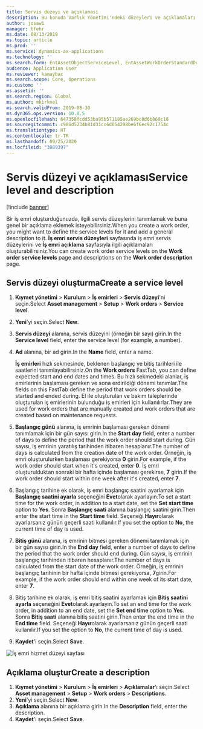 ```yaml
---
title: Servis düzeyi ve açıklaması
description: Bu konuda Varlık Yönetimi'ndeki düzeyleri ve açıklamaları açıklanmaktadır.
author: josaw1
manager: tfehr
ms.date: 08/13/2019
ms.topic: article
ms.prod: ''
ms.service: dynamics-ax-applications
ms.technology: ''
ms.search.form: EntAssetObjectServiceLevel, EntAssetWorkOrderStandardDescription, EntAssetWorkOrderServiceLevel, EntAssetServiceLevelLookup
audience: Application User
ms.reviewer: kamaybac
ms.search.scope: Core, Operations
ms.custom: ''
ms.assetid: ''
ms.search.region: Global
ms.author: mkirknel
ms.search.validFrom: 2019-08-30
ms.dyn365.ops.version: 10.0.5
ms.openlocfilehash: 647358fcdd53ba95b571185ae269bc8d6b869c18
ms.sourcegitcommit: c986d5234b81d31cc6d054298be6f6ec92c1754c
ms.translationtype: HT
ms.contentlocale: tr-TR
ms.lasthandoff: 09/25/2020
ms.locfileid: "3889397"
---
```

# <a name="service-level-and-description"></a><span data-ttu-id="1c6ad-103">Servis düzeyi ve açıklaması</span><span class="sxs-lookup"><span data-stu-id="1c6ad-103">Service level and description</span></span>

[!include [banner](../../includes/banner.md)]

 

<span data-ttu-id="1c6ad-104">Bir iş emri oluşturduğunuzda, ilgili servis düzeylerini tanımlamak ve buna genel bir açıklama eklemek isteyebilirsiniz.</span><span class="sxs-lookup"><span data-stu-id="1c6ad-104">When you create a work order, you might want to define the service levels for it and add a general description to it.</span></span> <span data-ttu-id="1c6ad-105">**İş emri servis düzeyleri** sayfasında iş emri servis düzeylerini ve **İş emri açıklama** sayfasıyla ilgili açıklamaları oluşturabilirsiniz.</span><span class="sxs-lookup"><span data-stu-id="1c6ad-105">You can create work order service levels on the **Work order service levels** page and descriptions on the **Work order description** page.</span></span>

## <a name="create-a-service-level"></a><span data-ttu-id="1c6ad-106">Servis düzeyi oluşturma</span><span class="sxs-lookup"><span data-stu-id="1c6ad-106">Create a service level</span></span>

1. <span data-ttu-id="1c6ad-107">**Kıymet yönetimi** \> **Kurulum** \> **İş emirleri** \> **Servis düzeyi**'ni seçin.</span><span class="sxs-lookup"><span data-stu-id="1c6ad-107">Select **Asset management** \> **Setup** \> **Work orders** \> **Service level**.</span></span>
2. <span data-ttu-id="1c6ad-108">**Yeni**'yi seçin.</span><span class="sxs-lookup"><span data-stu-id="1c6ad-108">Select **New**.</span></span>
3. <span data-ttu-id="1c6ad-109">**Servis düzeyi** alanına, servis düzeyini (örneğin bir sayı) girin.</span><span class="sxs-lookup"><span data-stu-id="1c6ad-109">In the **Service level** field, enter the service level (for example, a number).</span></span>
4. <span data-ttu-id="1c6ad-110">**Ad** alanına, bir ad girin.</span><span class="sxs-lookup"><span data-stu-id="1c6ad-110">In the **Name** field, enter a name.</span></span>

    <span data-ttu-id="1c6ad-111">**İş emirleri** hızlı sekmesinde, beklenen başlangıç ve bitiş tarihleri ile saatlerini tanımlayabilirsiniz.</span><span class="sxs-lookup"><span data-stu-id="1c6ad-111">On the **Work orders** FastTab, you can define expected start and end dates and times.</span></span> <span data-ttu-id="1c6ad-112">Bu hızlı sekmedeki alanlar, iş emirlerinin başlaması gereken ve sona erdirildiği dönemi tanımlar.</span><span class="sxs-lookup"><span data-stu-id="1c6ad-112">The fields on this FastTab define the period that work orders should be started and ended during.</span></span> <span data-ttu-id="1c6ad-113">El ile oluşturulan ve bakım taleplerinde oluşturulan iş emirlerinin bulunduğu iş emirleri için kullanılırlar.</span><span class="sxs-lookup"><span data-stu-id="1c6ad-113">They are used for work orders that are manually created and work orders that are created based on maintenance requests.</span></span> 

5. <span data-ttu-id="1c6ad-114">**Başlangıç günü** alanına, iş emrinin başlaması gereken dönemi tanımlamak için bir gün sayısı girin.</span><span class="sxs-lookup"><span data-stu-id="1c6ad-114">In the **Start day** field, enter a number of days to define the period that the work order should start during.</span></span> <span data-ttu-id="1c6ad-115">Gün sayısı, iş emrinin yaratılış tarihinden itibaren hesaplanır.</span><span class="sxs-lookup"><span data-stu-id="1c6ad-115">The number of days is calculated from the creation date of the work order.</span></span> <span data-ttu-id="1c6ad-116">Örneğin, iş emri oluşturulurken başlaması gerekiyorsa **0** girin.</span><span class="sxs-lookup"><span data-stu-id="1c6ad-116">For example, if the work order should start when it's created, enter **0**.</span></span> <span data-ttu-id="1c6ad-117">İş emri oluşturulduktan sonraki bir hafta içinde başlaması gerekirse, **7** girin.</span><span class="sxs-lookup"><span data-stu-id="1c6ad-117">If the work order should start within one week after it's created, enter **7**.</span></span>
6. <span data-ttu-id="1c6ad-118">Başlangıç tarihine ek olarak, iş emri başlangıç saatini ayarlamak için **Başlangıç saatini ayarla** seçeneğini **Evet**olarak ayarlayın.</span><span class="sxs-lookup"><span data-stu-id="1c6ad-118">To set a start time for the work order, in addition to a start date, set the **Set start time** option to **Yes**.</span></span> <span data-ttu-id="1c6ad-119">Sonra **Başlangıç saati** alanına başlangıç saatini girin.</span><span class="sxs-lookup"><span data-stu-id="1c6ad-119">Then enter the start time in the **Start time** field.</span></span> <span data-ttu-id="1c6ad-120">Seçeneği **Hayır**olarak ayarlarsanız günün geçerli saati kullanılır.</span><span class="sxs-lookup"><span data-stu-id="1c6ad-120">If you set the option to **No**, the current time of day is used.</span></span>
7. <span data-ttu-id="1c6ad-121">**Bitiş günü** alanına, iş emrinin bitmesi gereken dönemi tanımlamak için bir gün sayısı girin.</span><span class="sxs-lookup"><span data-stu-id="1c6ad-121">In the **End day** field, enter a number of days to define the period that the work order should end during.</span></span> <span data-ttu-id="1c6ad-122">Gün sayısı, iş emrinin başlangıç tarihinden itibaren hesaplanır.</span><span class="sxs-lookup"><span data-stu-id="1c6ad-122">The number of days is calculated from the start date of the work order.</span></span> <span data-ttu-id="1c6ad-123">Örneğin, iş emrinin başlangıç tarihinin bir hafta içinde bitmesi gerekiyorsa, **7**girin.</span><span class="sxs-lookup"><span data-stu-id="1c6ad-123">For example, if the work order should end within one week of its start date, enter **7**.</span></span>
8. <span data-ttu-id="1c6ad-124">Bitiş tarihine ek olarak, iş emri bitiş saatini ayarlamak için **Bitiş saatini ayarla** seçeneğini **Evet**olarak ayarlayın.</span><span class="sxs-lookup"><span data-stu-id="1c6ad-124">To set an end time for the work order, in addition to an end date, set the **Set end time** option to **Yes**.</span></span> <span data-ttu-id="1c6ad-125">Sonra **Bitiş saati** alanına bitiş saatini girin.</span><span class="sxs-lookup"><span data-stu-id="1c6ad-125">Then enter the end time in the **End time** field.</span></span> <span data-ttu-id="1c6ad-126">Seçeneği **Hayır**olarak ayarlarsanız günün geçerli saati kullanılır.</span><span class="sxs-lookup"><span data-stu-id="1c6ad-126">If you set the option to **No**, the current time of day is used.</span></span>
9. <span data-ttu-id="1c6ad-127">**Kaydet**'i seçin.</span><span class="sxs-lookup"><span data-stu-id="1c6ad-127">Select **Save**.</span></span>

![İş emri hizmet düzeyi sayfası](media/19-setup-for-work-orders.png)

## <a name="create-a-description"></a><span data-ttu-id="1c6ad-129">Açıklama oluştur</span><span class="sxs-lookup"><span data-stu-id="1c6ad-129">Create a description</span></span>

1. <span data-ttu-id="1c6ad-130">**Kıymet yönetimi** \> **Kurulum** \> **İş emirleri** \> **Açıklamalar**'ı seçin.</span><span class="sxs-lookup"><span data-stu-id="1c6ad-130">Select **Asset management** \> **Setup** \> **Work orders** \> **Descriptions**.</span></span>
2. <span data-ttu-id="1c6ad-131">**Yeni**'yi seçin.</span><span class="sxs-lookup"><span data-stu-id="1c6ad-131">Select **New**.</span></span>
3. <span data-ttu-id="1c6ad-132">**Açıklama** alanına bir açıklama girin.</span><span class="sxs-lookup"><span data-stu-id="1c6ad-132">In the **Description** field, enter the description.</span></span>
4. <span data-ttu-id="1c6ad-133">**Kaydet**'i seçin.</span><span class="sxs-lookup"><span data-stu-id="1c6ad-133">Select **Save**.</span></span>
